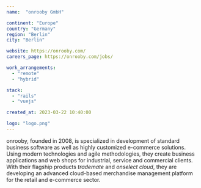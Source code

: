 ```yaml
---
name:  "onrooby GmbH"

continent: "Europe"
country: "Germany"
region: "Berlin"
city: "Berlin"

website: https://onrooby.com/
careers_page: https://onrooby.com/jobs/

work_arrangements:
  - "remote"
  - "hybrid"

stack:
  - "rails"
  - "vuejs"

created_at: 2023-03-22 10:40:00

logo: "logo.png"
---
```


onrooby, founded in 2008, is specialized in development of standard business software as well as highly customized e-commerce solutions. Using modern technologies and agile methodologies, they create business applications and web shops for industrial, service and commercial clients. With their flagship products *trademate* and *onselect cloud*, they are developing an advanced cloud-based merchandise management platform for the retail and e-commerce sector.
